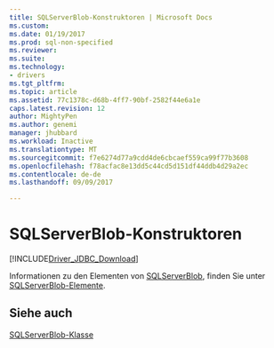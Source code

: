 ```yaml
---
title: SQLServerBlob-Konstruktoren | Microsoft Docs
ms.custom: 
ms.date: 01/19/2017
ms.prod: sql-non-specified
ms.reviewer: 
ms.suite: 
ms.technology:
- drivers
ms.tgt_pltfrm: 
ms.topic: article
ms.assetid: 77c1378c-d68b-4ff7-90bf-2582f44e6a1e
caps.latest.revision: 12
author: MightyPen
ms.author: genemi
manager: jhubbard
ms.workload: Inactive
ms.translationtype: MT
ms.sourcegitcommit: f7e6274d77a9cdd4de6cbcaef559ca99f77b3608
ms.openlocfilehash: f78acfac8e13dd5c44cd5d151df44ddb4d29a2ec
ms.contentlocale: de-de
ms.lasthandoff: 09/09/2017

---
```

# <a name="sqlserverblob-constructors"></a>SQLServerBlob-Konstruktoren
[!INCLUDE[Driver_JDBC_Download](../../../includes/driver_jdbc_download.md)]

  Informationen zu den Elementen von [SQLServerBlob](../../../connect/jdbc/reference/sqlserverblob-class.md), finden Sie unter [SQLServerBlob-Elemente](../../../connect/jdbc/reference/sqlserverblob-members.md).  
  
## <a name="see-also"></a>Siehe auch  
 [SQLServerBlob-Klasse](../../../connect/jdbc/reference/sqlserverblob-class.md)  
  
  

